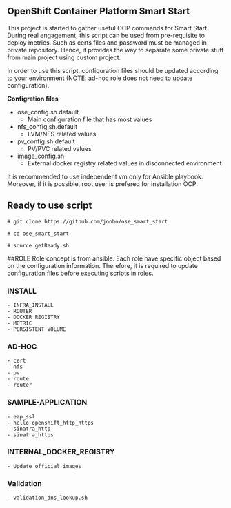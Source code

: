OpenShift Container Platform Smart Start
---

This project is started to gather useful OCP commands for Smart Start. During real engagement, this script can be used from pre-requisite to deploy metrics. Such as certs files and password must be managed in private repository. Hence, it provides the way to separate some private stuff from main project using custom project.

In order to use this script, configuration files should be updated according to your environment (NOTE: ad-hoc role does not need to update configuration).

**Configration files**

- ose_config.sh.default 
	- Main configuration file that has most values
- nfs_config.sh.default 
	-  LVM/NFS related values
- pv_config.sh.default  
	- PV/PVC related values
- image_config.sh       
	- External docker registry related values in disconnected environment

It is recommended to use independent vm only for Ansible playbook. Moreover, if it is possible, root user is prefered for installation OCP.  
## Ready to use script 
	# git clone https://github.com/jooho/ose_smart_start
	
	# cd ose_smart_start
	
	# source getReady.sh


##ROLE
Role concept is from ansible. Each role have specific object based on the configuration information. Therefore, it is required to update configuration files before executing scripts in roles.
### INSTALL
	- INFRA_INSTALL
	- ROUTER
	- DOCKER REGISTRY
	- METRIC
	- PERSISTENT VOLUME
### AD-HOC	
	- cert
	- nfs	
	- pv
	- route
	- router		
### SAMPLE-APPLICATION
	- eap_ssl
	- hello-openshift_http_https 
    - sinatra_http
    - sinatra_https
    
### INTERNAL_DOCKER_REGISTRY	
	- Update official images
		
### Validation
	- validation_dns_lookup.sh



